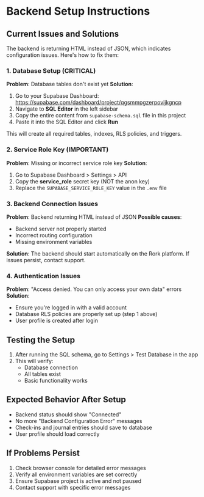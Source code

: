 # Backend Setup Instructions

## Current Issues and Solutions

The backend is returning HTML instead of JSON, which indicates configuration issues. Here's how to fix them:

### 1. Database Setup (CRITICAL)

**Problem**: Database tables don't exist yet
**Solution**: 

1. Go to your Supabase Dashboard: https://supabase.com/dashboard/project/qgsmmpgzerpovijkgncp
2. Navigate to **SQL Editor** in the left sidebar
3. Copy the entire content from `supabase-schema.sql` file in this project
4. Paste it into the SQL Editor and click **Run**

This will create all required tables, indexes, RLS policies, and triggers.

### 2. Service Role Key (IMPORTANT)

**Problem**: Missing or incorrect service role key
**Solution**:

1. Go to Supabase Dashboard > Settings > API
2. Copy the **service_role** secret key (NOT the anon key)
3. Replace the `SUPABASE_SERVICE_ROLE_KEY` value in the `.env` file

### 3. Backend Connection Issues

**Problem**: Backend returning HTML instead of JSON
**Possible causes**:
- Backend server not properly started
- Incorrect routing configuration
- Missing environment variables

**Solution**: The backend should start automatically on the Rork platform. If issues persist, contact support.

### 4. Authentication Issues

**Problem**: "Access denied. You can only access your own data" errors
**Solution**: 
- Ensure you're logged in with a valid account
- Database RLS policies are properly set up (step 1 above)
- User profile is created after login

## Testing the Setup

1. After running the SQL schema, go to Settings > Test Database in the app
2. This will verify:
   - Database connection
   - All tables exist
   - Basic functionality works

## Expected Behavior After Setup

- Backend status should show "Connected" 
- No more "Backend Configuration Error" messages
- Check-ins and journal entries should save to database
- User profile should load correctly

## If Problems Persist

1. Check browser console for detailed error messages
2. Verify all environment variables are set correctly
3. Ensure Supabase project is active and not paused
4. Contact support with specific error messages
